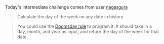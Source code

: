 

Today's intermediate challenge comes from user [nagasgura](http://www.reddit.com/r/dailyprogrammer_ideas/comments/xx3cq/intermediate_calculate_the_day_of_the_week_on_any/)

>  

> Calculate the day of the week on any date in history

> You could use the [Doomsday rule](http://en.wikipedia.org/wiki/Doomsday_rule) to program it. It should take in a day, month, and year as input, and return the day of the week for that date.

